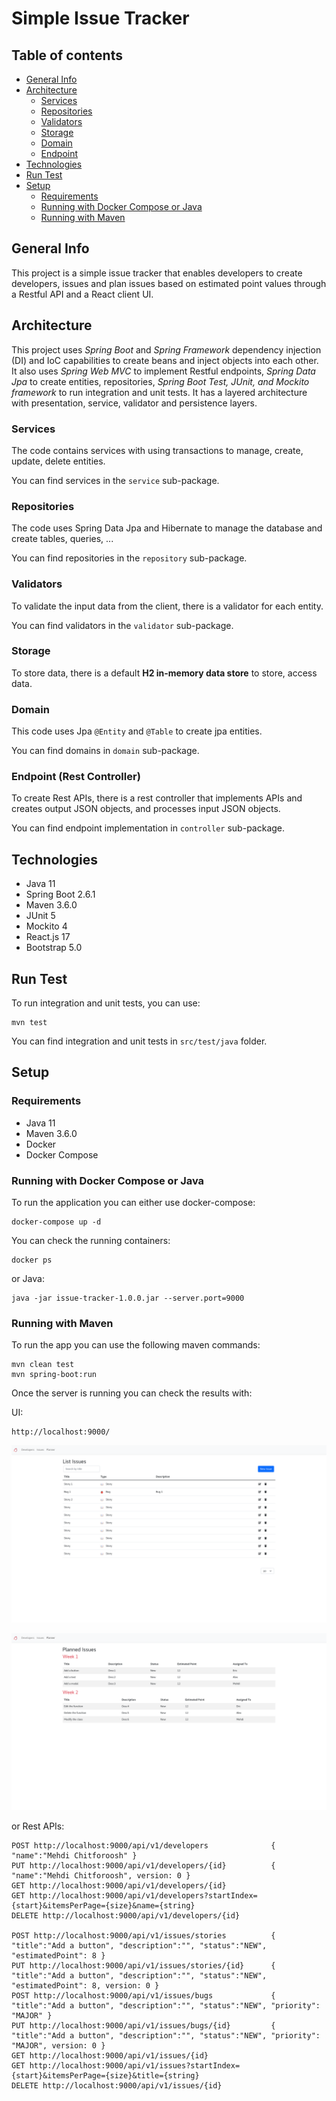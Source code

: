 # Simple Issue Tracker
## Table of contents

* [General Info](#general-info)
* [Architecture](#architecture)
    * [Services](#services)
    * [Repositories](#repositories)
    * [Validators](#validators)
    * [Storage](#storage)
    * [Domain](#domain)
    * [Endpoint](#endpoint)
* [Technologies](#technologies)
* [Run Test](#how-to-test)
* [Setup](#setup)
    * [Requirements](#requirements)
    * [Running with Docker Compose or Java](#running-with-docker-compose-or-java)
    * [Running with Maven](#running-with-maven)

## General Info

This project is a simple issue tracker that enables developers to create developers, issues and plan issues based on
estimated point values through a Restful API and a React client UI.

## Architecture

This project uses *Spring Boot* and *Spring Framework* dependency injection (DI) and IoC capabilities to create beans
and inject objects into each other. It also uses *Spring Web MVC* to implement Restful endpoints, *Spring Data Jpa* to
create entities, repositories, *Spring Boot Test, JUnit, and Mockito framework* to run integration and unit tests. It
has a layered architecture with presentation, service, validator and persistence layers.

### Services

The code contains services with using transactions to manage, create, update, delete entities.

You can find services in the `service` sub-package.

### Repositories

The code uses Spring Data Jpa and Hibernate to manage the database and create tables, queries, ...

You can find repositories in the `repository` sub-package.

### Validators

To validate the input data from the client, there is a validator for each entity.

You can find validators in the `validator` sub-package.

### Storage

To store data, there is a default **H2 in-memory data store** to store, access data.

### Domain

This code uses Jpa `@Entity` and `@Table` to create jpa entities.

You can find domains in `domain` sub-package.

### Endpoint (Rest Controller)

To create Rest APIs, there is a rest controller that implements APIs and creates output JSON objects, and processes
input JSON objects.

You can find endpoint implementation in `controller` sub-package.

## Technologies

- Java 11
- Spring Boot 2.6.1
- Maven 3.6.0
- JUnit 5
- Mockito 4
- React.js 17
- Bootstrap 5.0

## Run Test

To run integration and unit tests, you can use:

```
mvn test
```

You can find integration and unit tests in `src/test/java` folder.

## Setup

### Requirements

- Java 11
- Maven 3.6.0
- Docker
- Docker Compose

### Running with Docker Compose or Java

To run the application you can either use docker-compose:

```
docker-compose up -d
```

You can check the running containers:

```
docker ps
```

or Java:

```
java -jar issue-tracker-1.0.0.jar --server.port=9000
```

### Running with Maven

To run the app you can use the following maven commands:

```
mvn clean test
mvn spring-boot:run
```

Once the server is running you can check the results with:

UI:

```
http://localhost:9000/
```

![Issues](https://github.com/mehdichitforoosh/simple-issue-tracker/blob/master/screenshot-1.png?raw=true)

![Planner](https://github.com/mehdichitforoosh/simple-issue-tracker/blob/master/screenshot-2.png?raw=true)

or Rest APIs:

```
POST http://localhost:9000/api/v1/developers              { "name":"Mehdi Chitforoosh" }
PUT http://localhost:9000/api/v1/developers/{id}          { "name":"Mehdi Chitforoosh", version: 0 }
GET http://localhost:9000/api/v1/developers/{id}
GET http://localhost:9000/api/v1/developers?startIndex={start}&itemsPerPage={size}&name={string}
DELETE http://localhost:9000/api/v1/developers/{id}

POST http://localhost:9000/api/v1/issues/stories          { "title":"Add a button", "description":"", "status":"NEW", "estimatedPoint": 8 }
PUT http://localhost:9000/api/v1/issues/stories/{id}      { "title":"Add a button", "description":"", "status":"NEW", "estimatedPoint": 8, version: 0 }
POST http://localhost:9000/api/v1/issues/bugs             { "title":"Add a button", "description":"", "status":"NEW", "priority": "MAJOR" }
PUT http://localhost:9000/api/v1/issues/bugs/{id}         { "title":"Add a button", "description":"", "status":"NEW", "priority": "MAJOR", version: 0 }
GET http://localhost:9000/api/v1/issues/{id}
GET http://localhost:9000/api/v1/issues?startIndex={start}&itemsPerPage={size}&title={string}
DELETE http://localhost:9000/api/v1/issues/{id}
```
